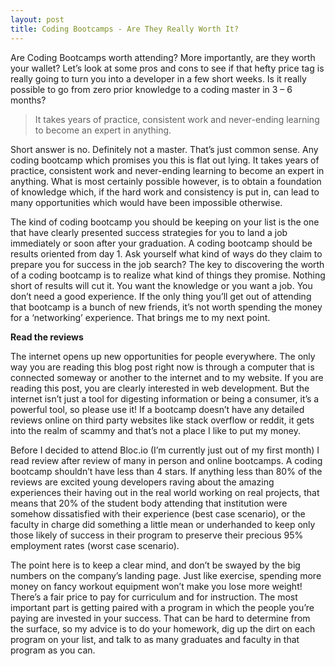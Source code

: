 ```yaml
---
layout: post
title: Coding Bootcamps - Are They Really Worth It?
---
```

Are Coding Bootcamps worth attending? More importantly, are they worth your wallet? Let’s look at some pros and cons to see if that hefty price tag is really going to turn you into a developer in a few short weeks.
Is it really possible to go from zero prior knowledge to a coding master in 3 – 6 months?
 
> It takes years of practice, consistent work and never-ending learning to become an expert in anything.
 
Short answer is no. Definitely not a master. That’s just common sense. Any coding bootcamp which promises you this is flat out lying. It takes years of practice, consistent work and never-ending learning to become an expert in anything. What is most certainly possible however, is to obtain a foundation of knowledge which, if the hard work and consistency is put in, can lead to many opportunities which would have been impossible otherwise.
 
The kind of coding bootcamp you should be keeping on your list is the one that have clearly presented success strategies for you to land a job immediately or soon after your graduation. A coding bootcamp should be results oriented from day 1. Ask yourself what kind of ways do they claim to prepare you for success in the job search? The key to discovering the worth of a coding bootcamp is to realize what kind of things they promise. Nothing short of results will cut it. You want the knowledge or you want a job. You don’t need a good experience. If the only thing you’ll get out of attending that bootcamp is a bunch of new friends, it’s not worth spending the money for a ‘networking’ experience. That brings me to my next point.


**Read the reviews**


The internet opens up new opportunities for people everywhere. The only way you are reading this blog post right now is through a computer that is connected someway or another to the internet and to my website. If you are reading this post, you are clearly interested in web development. But the internet isn’t just a tool for digesting information or being a consumer, it’s a powerful tool, so please use it!
If a bootcamp doesn’t have any detailed reviews online on third party websites like stack overflow or reddit,  it gets into the realm of scammy and that’s not a place I like to put my money. 

Before I decided to attend Bloc.io (I’m currently just out of my first month) I read review after review of many in person and online bootcamps. A coding bootcamp shouldn’t have less than 4 stars. If anything less than 80% of the reviews are excited young developers raving about the amazing experiences their having out in the real world working on real projects, that means that 20% of the student body attending that institution were somehow dissatisfied with their experience (best case scenario), or the faculty in charge did something a little mean or underhanded to keep only those likely of success in their program to preserve their precious 95% employment rates (worst case scenario).  

The point here is to keep a clear mind, and don’t be swayed by the big numbers on the company’s landing page. Just like exercise, spending more money on fancy workout equipment won’t make you lose more weight! There’s a fair price to pay for curriculum and for instruction. The most important part is getting paired with a program in which the people you’re paying are invested in your success. That can be hard to determine from the surface, so my advice is to do your homework, dig up the dirt on each program on your list, and talk to as many graduates and faculty in that program as you can. 
